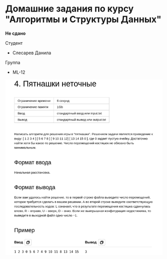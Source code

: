 # Домашние задания по курсу "Алгоритмы и Структуры Данных"

**Не сдано**

Студент

* Слесарев Данила

Группа

* ML-12

![](img/2023-06-21-15-00-21.png)
